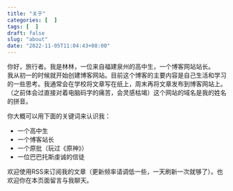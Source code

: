 ```yaml
---
title: "关于"
categories: [  ]
tags: [  ]
draft: false
slug: "about"
date: "2022-11-05T11:04:43+08:00"
---
```


<!-- wp:paragraph -->
<p>你好，旅行者。我是林林，一位来自福建泉州的高中生，一个博客网站站长。<br>我从初一的时候就开始创建博客网站。目前这个博客的主要内容是自己生活和学习的一些思考。我通常会在学校将文章写在纸上，周末再将文章发布到博客网站上。（之前体会过直接对着电脑码字的痛苦，会灵感枯竭）这个网站的域名是我的姓名的拼音。</p>
<!-- /wp:paragraph -->

<!-- wp:paragraph -->
<p>你大概可以用下面的关键词来认识我：</p>
<!-- /wp:paragraph -->

<!-- wp:list -->
<ul><!-- wp:list-item -->
<li>一个高中生</li>
<!-- /wp:list-item -->

<!-- wp:list-item -->
<li>一个博客站长</li>
<!-- /wp:list-item -->

<!-- wp:list-item -->
<li>一个原批（玩过《原神》）</li>
<!-- /wp:list-item -->

<!-- wp:list-item -->
<li>一位巴巴托斯虔诚的信徒</li>
<!-- /wp:list-item --></ul>
<!-- /wp:list -->

<!-- wp:paragraph -->
<p>欢迎使用RSS来订阅我的文章（更新频率请调低一些，一天刷新一次就够了）。也欢迎你在本页面留言与我聊天。</p>
<!-- /wp:paragraph -->
